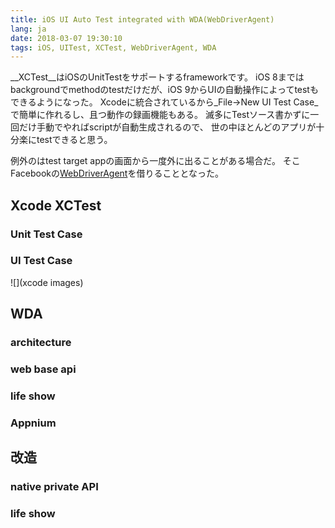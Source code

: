 ```yaml
---
title: iOS UI Auto Test integrated with WDA(WebDriverAgent)
lang: ja
date: 2018-03-07 19:30:10
tags: iOS, UITest, XCTest, WebDriverAgent, WDA
---
```


__XCTest__はiOSのUnitTestをサポートするframeworkです。
iOS 8まではbackgroundでmethodのtestだけだが、iOS 9からUIの自動操作によってtestもできるようになった。
Xcodeに統合されているから_File->New UI Test Case_で簡単に作れるし、且つ動作の録画機能もある。
滅多にTestソース書かずに一回だけ手動でやればscriptが自動生成されるので、
世の中ほとんどのアプリが十分楽にtestできると思う。

例外のはtest target appの画面から一度外に出ることがある場合だ。
そこFacebookの[WebDriverAgent](https://github.com/facebook/WebDriverAgent)を借りることとなった。

## Xcode XCTest
### Unit Test Case
### UI Test Case
![](xcode images)

## WDA
### architecture
### web base api
### life show
### Appnium

## 改造
### native private API
### life show
